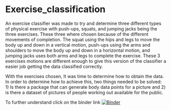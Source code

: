 # Exercise_classification

An exercise classifier was made to try and determine three different types of 
physical exercise with push-ups, squats, and jumping jacks being the three exercises. These three where 
chosen because of the different movements of completion. The squat using the hips and legs to move 
the body up and down in a vertical motion, push-ups using the arms and shoulders to move the body up 
and down in a horizontal motion, and jumping jacks uses both arms and legs to complete the exercise.
These 3 exercises motions are different enough to give this version of the classifier a easier job getting 
the data classified correctly. 

With the exercises chosen, It was time to determine how to obtain the data. In order to 
determine how to achieve this, two things needed to be solved: 1) Is there a package that can generate 
body data points for a picture and 2) is there a dataset of pictures of people working out available for 
the public.

To further understand click on the binder link 
[![Binder](https://mybinder.org/badge_logo.svg)](https://mybinder.org/v2/gh/pmundot/Exercise_Classification/HEAD)
